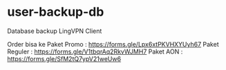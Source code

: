 # user-backup-db
Database backup LingVPN Client

Order bisa ke 
Paket Promo : https://forms.gle/Lpx6xtPKVHXYUyh67
Paket Reguler : https://forms.gle/V1tbqrAq2RkvWJMH7
Paket AON : https://forms.gle/SfM2tQ7ypV21weUw6
